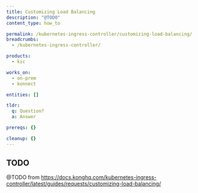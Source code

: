 ```yaml
---
title: Customizing Load Balancing
description: "@TODO"
content_type: how_to

permalink: /kubernetes-ingress-controller/customizing-load-balancing/
breadcrumbs:
  - /kubernetes-ingress-controller/

products:
  - kic

works_on:
  - on-prem
  - konnect

entities: []

tldr:
  q: Question?
  a: Answer

prereqs: {}

cleanup: {}
---
```


## TODO

@TODO from https://docs.konghq.com/kubernetes-ingress-controller/latest/guides/requests/customizing-load-balancing/